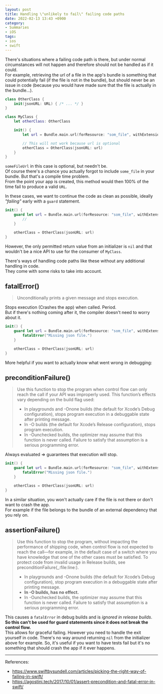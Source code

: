 ```yaml
---
layout: post
title: Handling \"unlikely to fail\" failing code paths
date: 2022-02-13 13:43 +0900
category:
- Summaries
- iOS
tags:
- ios
- swift
---
```


There's situations where a failing code path is there, but under normal circumstances will not happen and therefore should not be handled as if it could.  
For example, retrieving the url of a file in the app's bundle is something that could potentially fail (if the file is not in the bundle), but should never be an issue in code (because you would have made sure that the file is actually in the bundle...).  

```swift
class OtherClass {
    init(jsonURL: URL) { /* ... */ }
}

class MyClass {
    let otherClass: OtherClass

    init() {
        let url = Bundle.main.url(forResource: "som_file", withExtension: "json") 

        // This will not work because url is optional
        otherClass = OtherClass(jsonURL: url)
    }
}
```

`someFileUrl` in this case is optional, but needn't be.  
Of course there's a chance you actually forgot to include `some_file` in your bundle. But that's a compile time problem.  
From the point your app is created, this method would then 100% of the time fail to produce a valid `URL`.  


In these cases, we want to continue the code as clean as possible, ideally *"failing"* early with a `guard` statement.

```swift
init() {
    guard let url = Bundle.main.url(forResource: "som_file", withExtension: "json") else {
        // 
    }

    otherClass = OtherClass(jsonURL: url)
}
```
However, the only permitted return value from an initializer is `nil` and that wouldn't be a nice API to use for the consumer of `MyClass`.

There's ways of handling code paths like these without any additional handling in code.  
They come with some risks to take into account.


## fatalError()

> Unconditionally prints a given message and stops execution.

Stops execution (Crashes the app) when called. Period.  
But if there's nothing coming after it, the compiler doesn't need to worry about it.  

```swift
init() {
    guard let url = Bundle.main.url(forResource: "som_file", withExtension: "json") else {
        fatalError("Missing json file.") 
    }

    otherClass = OtherClass(jsonURL: url)
}
```

More helpful if you want to actually know what went wrong in debugging:

## preconditionFailure()

> Use this function to stop the program when control flow can only reach the call if your API was improperly used. This function’s effects vary depending on the build flag used:
> * In playgrounds and -Onone builds (the default for Xcode’s Debug configuration), stops program execution in a debuggable state after printing message.
> * In -O builds (the default for Xcode’s Release configuration), stops program execution.
> * In -Ounchecked builds, the optimizer may assume that this function is never called. Failure to satisfy that assumption is a serious programming error.

Always evaluated => guarantees that execution will stop.  

```swift
init() {
    guard let url = Bundle.main.url(forResource: "som_file", withExtension: "json") else {
        fatalError("Missing json file.") 
    }

    otherClass = OtherClass(jsonURL: url)
}
```

In a similar situation, you won't actually care if the file is not there or don't want to crash the app.  
For example if the file belongs to the bundle of an external dependency that you rely on.

## assertionFailure()

> Use this function to stop the program, without impacting the performance of shipping code, when control flow is not expected to reach the call—for example, in the default case of a switch where you have knowledge that one of the other cases must be satisfied. To protect code from invalid usage in Release builds, see preconditionFailure(_:file:line:).
> * In playgrounds and -Onone builds (the default for Xcode’s Debug configuration), stop program execution in a debuggable state after printing message.
> * **In -O builds, has no effect.**
> * In -Ounchecked builds, the optimizer may assume that this function is never called. Failure to satisfy that assumption is a serious programming error.

This causes a `fatalError` in debug builds and is *ignored in release builds*.
**So this can't be used for guard statements since it does not break the control flow.**  
This allows for graceful failing. However you need to handle the exit yourself in code. There's no way around returning `nil` from the initializer above for example.
So, it's useful if you want to have tests fail but it's no something that should crash the app if it ever happens.  

---
References: 
* https://www.swiftbysundell.com/articles/picking-the-right-way-of-failing-in-swift/
* https://agostini.tech/2017/10/01/assert-precondition-and-fatal-error-in-swift/
